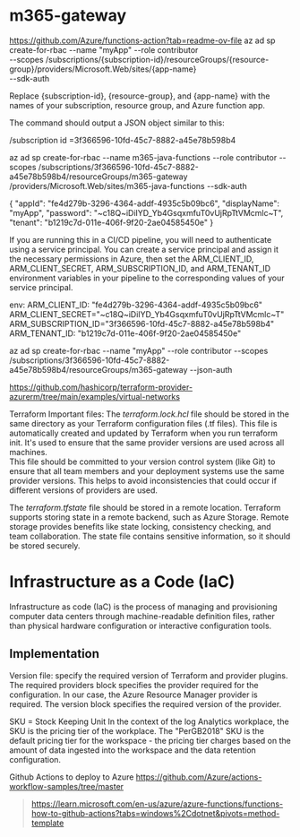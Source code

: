 # m365-gateway

https://github.com/Azure/functions-action?tab=readme-ov-file
az ad sp create-for-rbac --name "myApp" --role contributor \
--scopes /subscriptions/{subscription-id}/resourceGroups/{resource-group}/providers/Microsoft.Web/sites/{app-name} \
--sdk-auth

Replace {subscription-id}, {resource-group}, and {app-name} with the names of your subscription, resource group, and Azure function app.

The command should output a JSON object similar to this:

/subscription id =3f366596-10fd-45c7-8882-a45e78b598b4

az ad sp create-for-rbac --name m365-java-functions --role contributor --scopes
/subscriptions/3f366596-10fd-45c7-8882-a45e78b598b4/resourceGroups/m365-gateway
/providers/Microsoft.Web/sites/m365-java-functions --sdk-auth

{
"appId": "fe4d279b-3296-4364-addf-4935c5b09bc6",
"displayName": "myApp",
"password": "~c18Q~iDiIYD_Yb4GsqxmfuT0vUjRpTtVMcmlc~T",
"tenant": "b1219c7d-011e-406f-9f20-2ae04585450e"
}

If you are running this in a CI/CD pipeline, you will need to authenticate using a service principal. You can create a
service principal and assign it the necessary permissions in Azure, then set the ARM_CLIENT_ID, ARM_CLIENT_SECRET,
ARM_SUBSCRIPTION_ID, and ARM_TENANT_ID environment variables in your pipeline to the corresponding values of your
service principal.

env:
ARM_CLIENT_ID: "fe4d279b-3296-4364-addf-4935c5b09bc6"
ARM_CLIENT_SECRET="~c18Q~iDiIYD_Yb4GsqxmfuT0vUjRpTtVMcmlc~T"
ARM_SUBSCRIPTION_ID="3f366596-10fd-45c7-8882-a45e78b598b4"
ARM_TENANT_ID: "b1219c7d-011e-406f-9f20-2ae04585450e"

az ad sp create-for-rbac --name "myApp" --role contributor --scopes
/subscriptions/3f366596-10fd-45c7-8882-a45e78b598b4/resourceGroups/m365-gateway --json-auth

https://github.com/hashicorp/terraform-provider-azurerm/tree/main/examples/virtual-networks

Terraform Important files:
The _terraform.lock.hcl_ file should be stored in
the same directory as your Terraform configuration files
(.tf files). This file is automatically created and updated by Terraform when you run terraform init. It's used to
ensure
that the same provider versions are used across all machines.  
This file should be committed to your version control system (like Git)
to ensure that all team members and your deployment systems use the same provider versions.
This helps to avoid inconsistencies that could occur if different versions of providers are used.

The _terraform.tfstate_ file should be stored in a remote location.
Terraform supports storing state in a remote backend, such as Azure Storage.
Remote storage provides benefits like state locking, consistency checking, and team collaboration.
The state file contains sensitive information, so it should be stored securely.

# Infrastructure as a Code (IaC)

Infrastructure as code (IaC) is the process of managing and provisioning computer data centers through machine-readable
definition files,
rather than physical hardware configuration or interactive configuration tools.

## Implementation

Version file: specify the required version of Terraform and provider plugins.
The required providers block specifies the provider required for the configuration.
In our case, the Azure Resource Manager provider is required. The version block specifies the required version of the
provider.

SKU = Stock Keeping Unit
In the context of the log Analytics workplace, the SKU is the pricing tier of the workplace.
The "PerGB2018" SKU is the default pricing tier for the workspace - the pricing tier charges based on the amount of data
ingested into the workspace and the data retention configuration.


Github Actions to deploy to Azure
https://github.com/Azure/actions-workflow-samples/tree/master


>>
> https://learn.microsoft.com/en-us/azure/azure-functions/functions-how-to-github-actions?tabs=windows%2Cdotnet&pivots=method-template

